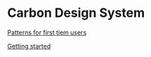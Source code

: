 # Carbon Design System


[Patterns for first tiem users](https://www.carbondesignsystem.com/community/patterns/)

[Getting started](https://carbondesignsystem.com/developing/get-started)